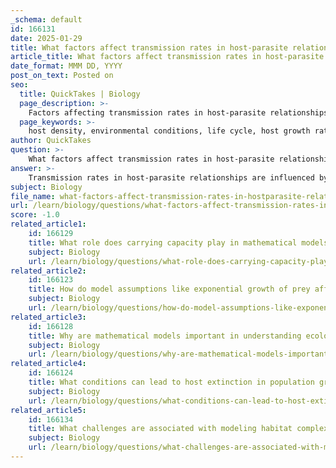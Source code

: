 ```yaml
---
_schema: default
id: 166131
date: 2025-01-29
title: What factors affect transmission rates in host-parasite relationships?
article_title: What factors affect transmission rates in host-parasite relationships?
date_format: MMM DD, YYYY
post_on_text: Posted on
seo:
  title: QuickTakes | Biology
  page_description: >-
    Factors affecting transmission rates in host-parasite relationships include host density, environmental conditions, parasite life cycles, host growth rates, and more, crucial for disease management and understanding ecosystem dynamics.
  page_keywords: >-
    host density, environmental conditions, life cycle, host growth rate, parasite load, conversion rate, transregulation mechanism, behavioral patterns, habitat complexity
author: QuickTakes
question: >-
    What factors affect transmission rates in host-parasite relationships?
answer: >-
    Transmission rates in host-parasite relationships are influenced by a variety of factors that can be broadly categorized into biological, environmental, and ecological variables. Here are the key factors affecting these transmission rates:\n\n1. **Host Density**: Higher host density typically increases the likelihood of contact between hosts and parasites, facilitating the spread of the parasite. In densely populated areas, the chances of transmission events are significantly elevated.\n\n2. **Environmental Conditions**: Various abiotic factors such as temperature, humidity, and precipitation can affect both the survival of parasites outside the host and the behavior of hosts. For instance, certain parasites may thrive in specific temperature ranges, which can influence their transmission rates. Additionally, moisture levels can affect the viability of parasites in the environment.\n\n3. **Life Cycle of the Parasite**: The specific life cycle stages of a parasite can determine how and when it can infect hosts. For example, some parasites may have free-living stages that require specific environmental conditions to survive and infect new hosts.\n\n4. **Host Growth Rate ($r$)**: The per capita growth rate of the host population can influence transmission rates. A higher growth rate can lead to an increased availability of hosts for the parasite, enhancing the potential for transmission.\n\n5. **Parasite Load ($\alpha$)**: The number of parasites per host can impact the severity of the infection and the likelihood of transmission. A higher parasite load may lead to more infectious hosts, thereby increasing transmission rates.\n\n6. **Conversion Rate ($c$)**: This refers to how effectively hosts are converted into new parasites. A higher conversion rate can lead to rapid increases in parasite populations, which can further influence transmission dynamics.\n\n7. **Transregulation Mechanism**: Recent research suggests that host hormones can regulate important processes in parasites, such as growth and reproduction. This interaction can enhance the parasite's success in exploiting the host, potentially increasing transmission rates.\n\n8. **Behavioral Patterns of Hosts**: The feeding, movement, and defecation patterns of hosts can determine how parasites are encountered and transmitted. Changes in host behavior due to environmental stressors can also affect transmission dynamics.\n\n9. **Habitat Complexity**: The structure of the habitat can influence both host and parasite interactions. More complex habitats may provide refuges for hosts or alter the movement patterns of both hosts and parasites, affecting transmission rates.\n\nUnderstanding these factors is crucial for managing diseases and controlling parasite outbreaks, as they can lead to significant impacts on host populations and ecosystem dynamics.
subject: Biology
file_name: what-factors-affect-transmission-rates-in-hostparasite-relationships.md
url: /learn/biology/questions/what-factors-affect-transmission-rates-in-hostparasite-relationships
score: -1.0
related_article1:
    id: 166129
    title: What role does carrying capacity play in mathematical models of ecology?
    subject: Biology
    url: /learn/biology/questions/what-role-does-carrying-capacity-play-in-mathematical-models-of-ecology
related_article2:
    id: 166123
    title: How do model assumptions like exponential growth of prey affect predator-prey dynamics?
    subject: Biology
    url: /learn/biology/questions/how-do-model-assumptions-like-exponential-growth-of-prey-affect-predatorprey-dynamics
related_article3:
    id: 166128
    title: Why are mathematical models important in understanding ecological interactions?
    subject: Biology
    url: /learn/biology/questions/why-are-mathematical-models-important-in-understanding-ecological-interactions
related_article4:
    id: 166124
    title: What conditions can lead to host extinction in population growth models?
    subject: Biology
    url: /learn/biology/questions/what-conditions-can-lead-to-host-extinction-in-population-growth-models
related_article5:
    id: 166134
    title: What challenges are associated with modeling habitat complexity in ecological models?
    subject: Biology
    url: /learn/biology/questions/what-challenges-are-associated-with-modeling-habitat-complexity-in-ecological-models
---
```


&nbsp;